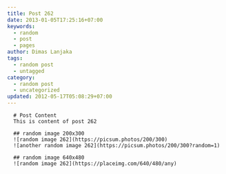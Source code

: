 ```yaml
---
title: Post 262
date: 2013-01-05T17:25:16+07:00
keywords:
  - random
  - post
  - pages
author: Dimas Lanjaka
tags:
  - random post
  - untagged
category:
  - random post
  - uncategorized
updated: 2012-05-17T05:08:29+07:00
---
```


      # Post Content
      This is content of post 262

      ## random image 200x300
      ![random image 262](https://picsum.photos/200/300)
      ![another random image 262](https://picsum.photos/200/300?random=1)

      ## random image 640x480
      ![random image 262](https://placeimg.com/640/480/any)
      